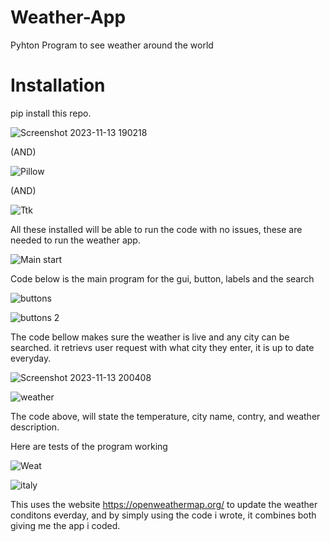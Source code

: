 # Weather-App
Pyhton Program to see weather around the world

# Installation
pip install this repo.

![Screenshot 2023-11-13 190218](https://github.com/HassanMTS/Weather-App/assets/150341521/c01995f7-e2fb-40b9-98fd-559ab9973f59)

(AND)

![Pillow](https://github.com/HassanMTS/Weather-App/assets/150341521/766c4d3e-88a5-454c-9e55-84a700e22a96)

(AND)

![Ttk](https://github.com/HassanMTS/Weather-App/assets/150341521/6d8369ae-d447-448e-8b89-3abb614b32e1)

All these installed will be able to run the code with no issues, these are needed to run the weather app.

![Main start](https://github.com/HassanMTS/Weather-App/assets/150341521/180451e2-cf9f-4af7-949d-f33780497f27)

Code below is the main program for the gui, button, labels and the search

![buttons](https://github.com/HassanMTS/Weather-App/assets/150341521/51a44166-1723-4ec6-8872-a944d9c7146f)

![buttons 2](https://github.com/HassanMTS/Weather-App/assets/150341521/98a3290f-ef50-4181-96c6-fc7a8863665c)

The code bellow makes sure the weather is live and any city can be searched.
it retrievs user request with what city they enter, it is up to date everyday.

![Screenshot 2023-11-13 200408](https://github.com/HassanMTS/Weather-App/assets/150341521/084f5d1c-5fa5-44cc-bc61-8d08ae5f2643)

![weather](https://github.com/HassanMTS/Weather-App/assets/150341521/2a616e53-253d-4616-a118-07bc76b6f4fa)

The code above, will state the temperature, city name, contry, and weather description.

Here are tests of the program working

![Weat](https://github.com/HassanMTS/Weather-App/assets/150341521/a84b5725-1dd7-45e1-aef8-2e688a515c2b)

![italy](https://github.com/HassanMTS/Weather-App/assets/150341521/e6626587-2a30-4863-9de0-e55a72454cdb) 

This uses the website https://openweathermap.org/ to update the weather conditons everday, and by simply using the code i wrote, it combines both giving me the app i coded.

